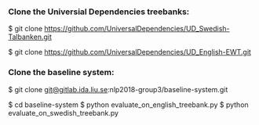 ### Clone the Universial Dependencies treebanks:
$ git clone https://github.com/UniversalDependencies/UD_Swedish-Talbanken.git

$ git clone https://github.com/UniversalDependencies/UD_English-EWT.git

### Clone the baseline system:
$ git clone git@gitlab.ida.liu.se:nlp2018-group3/baseline-system.git

$ cd baseline-system
$ python evaluate_on_english_treebank.py
$ python evaluate_on_swedish_treebank.py